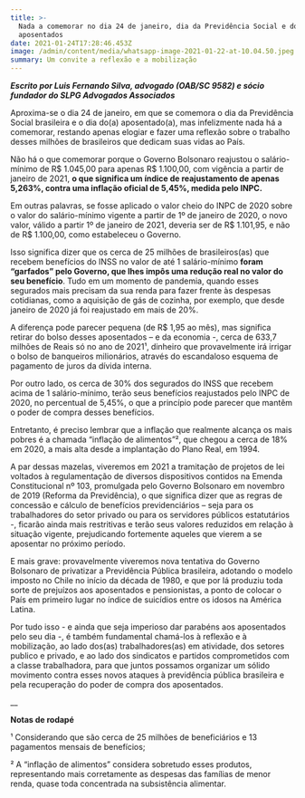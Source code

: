 ```yaml
---
title: >-
  Nada a comemorar no dia 24 de janeiro, dia da Previdência Social e dos
  aposentados
date: 2021-01-24T17:28:46.453Z
image: /admin/content/media/whatsapp-image-2021-01-22-at-10.04.50.jpeg
summary: Um convite a reflexão e a mobilização
---
```

_**Escrito por Luis Fernando Silva, advogado (OAB/SC 9582) e sócio fundador do SLPG Advogados Associados**_

Aproxima-se o dia 24 de janeiro, em que se comemora o dia da Previdência Social brasileira e o dia do(a) aposentado(a), mas infelizmente nada há a comemorar, restando apenas elogiar e fazer uma reflexão sobre o trabalho desses milhões de brasileiros que dedicam suas vidas ao País.

Não há o que comemorar porque o Governo Bolsonaro reajustou o salário-mínimo de R$ 1.045,00 para apenas R$ 1.100,00, com vigência a partir de janeiro de 2021, **o que significa um índice de reajustamento de apenas 5,263%, contra uma inflação oficial de 5,45%, medida pelo INPC.**

Em outras palavras, se fosse aplicado o valor cheio do INPC de 2020 sobre o valor do salário-mínimo vigente a partir de 1º de janeiro de 2020, o novo valor, válido a partir 1º de janeiro de 2021, deveria ser de R$ 1.101,95, e não de R$ 1.100,00, como estabeleceu o Governo. 

Isso significa dizer que os cerca de 25 milhões de brasileiros(as) que recebem benefícios do INSS no valor de até 1 salário-mínimo **foram “garfados” pelo Governo, que lhes impôs uma redução real no valor do seu benefício**. Tudo em um momento de pandemia, quando esses segurados mais precisam da sua renda para fazer frente às despesas cotidianas, como a aquisição de gás de cozinha, por exemplo, que desde janeiro de 2020 já foi reajustado em mais de 20%.

A diferença pode parecer pequena (de R$ 1,95 ao mês), mas significa retirar do bolso desses aposentados – e da economia -, cerca de 633,7 milhões de Reais só no ano de 2021¹, dinheiro que provavelmente irá irrigar o bolso de banqueiros milionários, através do escandaloso esquema de pagamento de juros da dívida interna. 

Por outro lado, os cerca de 30% dos segurados do INSS que recebem acima de 1 salário-mínimo, terão seus benefícios reajustados pelo INPC de 2020, no percentual de 5,45%, o que a princípio pode parecer que mantêm o poder de compra desses benefícios. 

Entretanto, é preciso lembrar que a inflação que realmente alcança os mais pobres é a chamada “inflação de alimentos”², que chegou a cerca de 18% em 2020, a mais alta desde a implantação do Plano Real, em 1994.

A par dessas mazelas, viveremos em 2021 a tramitação de projetos de lei voltados à regulamentação de diversos dispositivos contidos na Emenda Constitucional nº 103, promulgada pelo Governo Bolsonaro em novembro de 2019 (Reforma da Previdência), o que significa dizer que as regras de concessão e cálculo de benefícios previdenciários – seja para os trabalhadores do setor privado ou para os servidores públicos estatutários -, ficarão ainda mais restritivas e terão seus valores reduzidos em relação à situação vigente, prejudicando fortemente aqueles que vierem a se aposentar no próximo período.

E mais grave: provavelmente viveremos nova tentativa do Governo Bolsonaro de privatizar a Previdência Pública brasileira, adotando o modelo imposto no Chile no início da década de 1980, e que por lá produziu toda sorte de prejuízos aos aposentados e pensionistas, a ponto de colocar o País em primeiro lugar no índice de suicídios entre os idosos na América Latina. 

Por tudo isso - e ainda que seja imperioso dar parabéns aos aposentados pelo seu dia -, é também fundamental chamá-los à reflexão e à mobilização, ao lado dos(as) trabalhadores(as) em atividade, dos setores publico e privado, e ao lado dos sindicatos e partidos comprometidos com a classe trabalhadora, para que juntos possamos organizar um sólido movimento contra esses novos ataques à previdência pública brasileira e pela recuperação do poder de compra dos aposentados.

__

**Notas de rodapé**

¹ Considerando que são cerca de 25 milhões de beneficiários e 13 pagamentos mensais de benefícios;

² A “inflação de alimentos” considera sobretudo esses produtos, representando mais corretamente as despesas das famílias de menor renda, quase toda concentrada na subsistência alimentar.
